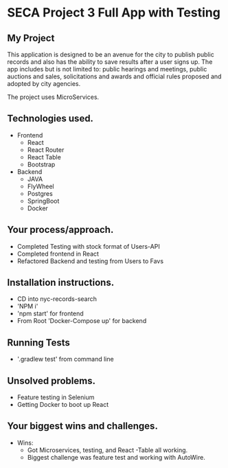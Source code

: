 # SECA Project 3 Full App with Testing

## My Project
This application is designed to be an avenue for the city to publish public records and also has the ability to save results after a user signs up. The app includes but is not limited to: public hearings and meetings, public auctions and sales, solicitations and awards and official rules proposed and adopted by city agencies. 

The project uses MicroServices. 

## Technologies used.
   - Frontend 
      - React 
      - React Router
      - React Table 
      - Bootstrap
   - Backend
      - JAVA
      - FlyWheel
      - Postgres
      - SpringBoot
      - Docker 

## Your process/approach.
  - Completed Testing with stock format of Users-API
  - Completed frontend in React
  - Refactored Backend and testing from Users to Favs

## Installation instructions.
  -  CD into nyc-records-search
  - 'NPM i'
  - 'npm start' for frontend
  - From Root 'Docker-Compose up' for backend 

## Running Tests
  - '.gradlew test' from command line 

## Unsolved problems.
 - Feature testing in Selenium
 - Getting Docker to boot up React


## Your biggest wins and challenges.
 - Wins:
    - Got Microservices, testing, and React -Table all working.
    - Biggest challenge was feature test and working with AutoWire.
